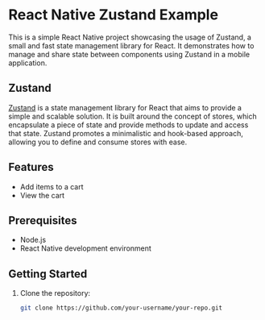 # React Native Zustand Example

This is a simple React Native project showcasing the usage of Zustand, a small and fast state management library for React. It demonstrates how to manage and share state between components using Zustand in a mobile application.

## Zustand

[Zustand](https://github.com/pmndrs/zustand) is a state management library for React that aims to provide a simple and scalable solution. It is built around the concept of stores, which encapsulate a piece of state and provide methods to update and access that state. Zustand promotes a minimalistic and hook-based approach, allowing you to define and consume stores with ease.

## Features

- Add items to a cart
- View the cart

## Prerequisites

- Node.js
- React Native development environment

## Getting Started

1. Clone the repository:

   ```bash
   git clone https://github.com/your-username/your-repo.git
